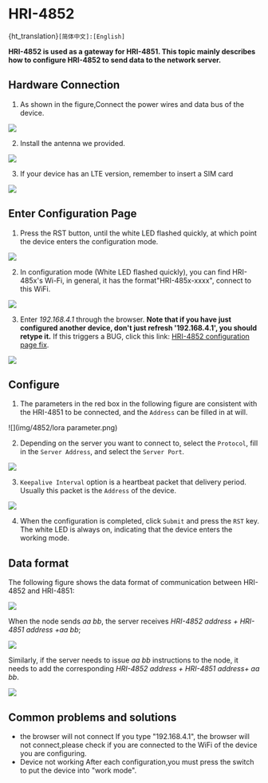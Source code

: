 # HRI-4852

{ht_translation}`[简体中文]:[English]`

**HRI-4852 is used as a gateway for HRI-4851. This topic mainly describes how to configure HRI-4852 to send data to the network server.**

## Hardware Connection
1. As shown in the figure,Connect the power wires and data bus of the device.

![](img/4852/poweron.png) 

2. Install the antenna we provided. 

![](img/02.png) 

3. If your device has an LTE version, remember to insert a SIM card

![](img/simcard.png)

## Enter Configuration Page
1. Press the RST button, until the white LED flashed quickly, at which point the device enters the configuration mode.

![](img/12.png)

2. In configuration mode (White LED flashed quickly), you can find HRI-485x's Wi-Fi, in general, it has the format"HRI-485x-xxxx", connect to this WiFi.

![](img/4852/wifi.png)

3. Enter *192.168.4.1* through the browser. **Note that if you have just configured another device, don't just refresh '192.168.4.1', you should retype it.** If this triggers a BUG, click this link: [HRI-4852 configuration page fix](https://docs.heltec.org/en/ready_to_use/hri-485x/hri-4852.html#common-problems-and-solutions).

![](img/4852/ap.png)

## Configure
1. The parameters in the red box in the following figure are consistent with the HRI-4851 to be connected, and the `Address` can be filled in at will.

![](img/4852/lora parameter.png) 

2. Depending on the server you want to connect to, select the `Protocol`, fill in the `Server Address`, and select the `Server Port`.

![](img/4852/server.png) 

3. `Keepalive Interval` option is a heartbeat packet that delivery period. Usually this packet is the `Address` of the device.

![](img/4852/interval.png) 

4. When the configuration is completed, click `Submit` and press the `RST` key. The white LED is always on, indicating that the device enters the working mode.

## Data format
The following figure shows the data format of communication between HRI-4852 and HRI-4851:

![](img/08.png)

When the node sends *aa bb*, the server receives *HRI-4852 address + HRI-4851 address +aa bb*;

![](img/4852/data01.png)

Similarly, if the server needs to issue *aa bb* instructions to the node, it needs to add the corresponding *HRI-4852 address + HRI-4851 address+ aa bb*.

![](img/4852/data02.png)

## Common problems and solutions
+ the browser will not connect
If you type "192.168.4.1", the browser will not connect,please check if you are connected to the WiFi of the device you are configuring.
+ Device not working
After each configuration,you must press the switch to put the device into "work mode".

